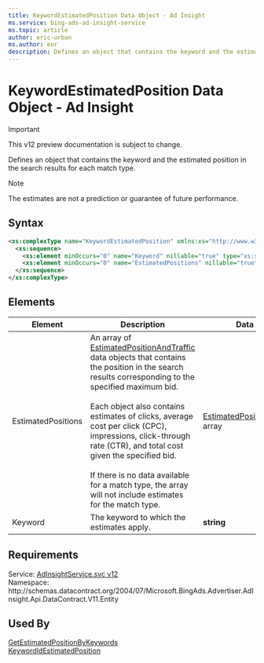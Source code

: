 ```yaml
---
title: KeywordEstimatedPosition Data Object - Ad Insight
ms.service: bing-ads-ad-insight-service
ms.topic: article
author: eric-urban
ms.author: eur
description: Defines an object that contains the keyword and the estimated position in the search results for each match type.
---
```

# KeywordEstimatedPosition Data Object - Ad Insight

> [!IMPORTANT]
> This v12 preview documentation is subject to change.

Defines an object that contains the keyword and the estimated position in the search results for each match type.

> [!NOTE]
> The estimates are not a prediction or guarantee of future performance.

## Syntax
```xml
<xs:complexType name="KeywordEstimatedPosition" xmlns:xs="http://www.w3.org/2001/XMLSchema">
  <xs:sequence>
    <xs:element minOccurs="0" name="Keyword" nillable="true" type="xs:string" />
    <xs:element minOccurs="0" name="EstimatedPositions" nillable="true" type="tns:ArrayOfEstimatedPositionAndTraffic" />
  </xs:sequence>
</xs:complexType>
```

## <a name="elements"></a>Elements

|Element|Description|Data Type|
|-----------|---------------|-------------|
|<a name="estimatedpositions"></a>EstimatedPositions|An array of [EstimatedPositionAndTraffic](/bingads/ad-insight-service/estimatedpositionandtraffic.md) data objects that contains the position in the search results corresponding to the specified maximum bid.<br /><br />Each object also contains estimates of clicks, average cost per click (CPC), impressions, click-through rate (CTR), and total cost given the specified bid.<br /><br />If there is no data available for a match type, the array will not include estimates for the match type.|[EstimatedPositionAndTraffic](estimatedpositionandtraffic.md) array|
|<a name="keyword"></a>Keyword|The keyword to which the estimates apply.|**string**|

## Requirements
Service: [AdInsightService.svc v12](https://adinsight.api.bingads.microsoft.com/Api/Advertiser/AdInsight/v11/AdInsightService.svc)  
Namespace: http\://schemas.datacontract.org/2004/07/Microsoft.BingAds.Advertiser.AdInsight.Api.DataContract.V11.Entity  

## Used By
[GetEstimatedPositionByKeywords](getestimatedpositionbykeywords.md)  
[KeywordIdEstimatedPosition](keywordidestimatedposition.md)  
